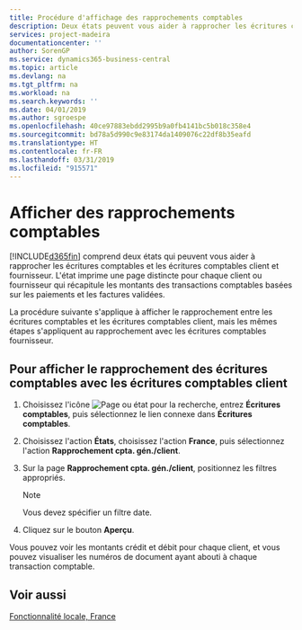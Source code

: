 ```yaml
---
title: Procédure d'affichage des rapprochements comptables
description: Deux états peuvent vous aider à rapprocher les écritures comptables et les écritures comptables client et fournisseur.
services: project-madeira
documentationcenter: ''
author: SorenGP
ms.service: dynamics365-business-central
ms.topic: article
ms.devlang: na
ms.tgt_pltfrm: na
ms.workload: na
ms.search.keywords: ''
ms.date: 04/01/2019
ms.author: sgroespe
ms.openlocfilehash: 40ce97883ebdd2995b9a0fb4141bc5b018c358e4
ms.sourcegitcommit: bd78a5d990c9e83174da1409076c22df8b35eafd
ms.translationtype: HT
ms.contentlocale: fr-FR
ms.lasthandoff: 03/31/2019
ms.locfileid: "915571"
---
```

# <a name="view-ledger-reconciliations"></a>Afficher des rapprochements comptables
[!INCLUDE[d365fin](../../includes/d365fin_md.md)] comprend deux états qui peuvent vous aider à rapprocher les écritures comptables et les écritures comptables client et fournisseur. L'état imprime une page distincte pour chaque client ou fournisseur qui récapitule les montants des transactions comptables basées sur les paiements et les factures validées.  

La procédure suivante s'applique à afficher le rapprochement entre les écritures comptables et les écritures comptables client, mais les mêmes étapes s'appliquent au rapprochement avec les écritures comptables fournisseur.  

## <a name="to-view-general-ledger-reconciliation-with-the-customer-ledger"></a>Pour afficher le rapprochement des écritures comptables avec les écritures comptables client  

1.  Choisissez l'icône ![Page ou état pour la recherche](../../media/ui-search/search_small.png "icône Page ou état pour la recherche"), entrez **Écritures comptables**, puis sélectionnez le lien connexe dans **Écritures comptables**.  
2.  Choisissez l'action **États**, choisissez l'action **France**, puis sélectionnez l'action **Rapprochement cpta. gén./client**.  
3.  Sur la page **Rapprochement cpta. gén./client**, positionnez les filtres appropriés.  

    > [!NOTE]  
    >  Vous devez spécifier un filtre date.  

4.  Cliquez sur le bouton **Aperçu**.  

Vous pouvez voir les montants crédit et débit pour chaque client, et vous pouvez visualiser les numéros de document ayant abouti à chaque transaction comptable.  

## <a name="see-also"></a>Voir aussi  
[Fonctionnalité locale, France](france-local-functionality.md)
